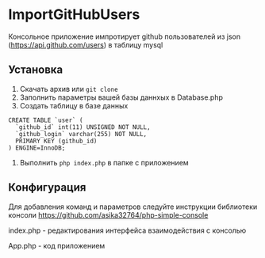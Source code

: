 # ImportGitHubUsers
 Консольное приложение импротирует github пользователей из json (https://api.github.com/users) в таблицу mysql
 
 
 ## Установка
1. Скачать архив или `git clone` 
1. Заполнить параметры вашей базы даннхых в Database.php
1. Создать таблицу в базе данных
```
CREATE TABLE `user` (
  `github_id` int(11) UNSIGNED NOT NULL,
  `github_login` varchar(255) NOT NULL,
  PRIMARY KEY (github_id)
) ENGINE=InnoDB;
```
1. Выполнить `php index.php` в папке с приложением

## Конфигурация
Для добавления команд и параметров следуйте инструкции библиотеки консоли https://github.com/asika32764/php-simple-console 

index.php - редактирования интерфейса взаимодействия с консолью

App.php - код приложением

